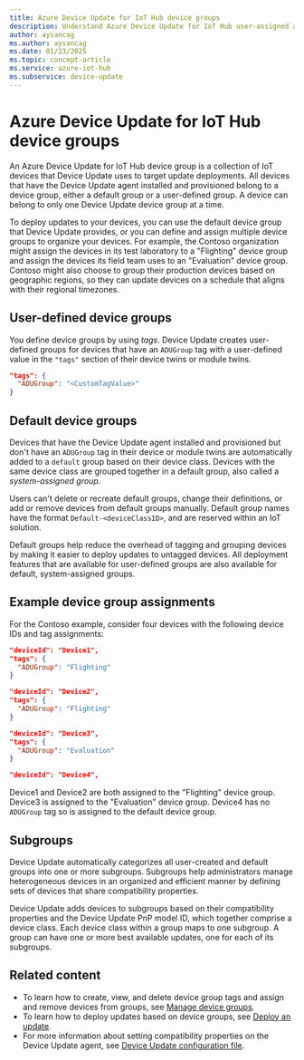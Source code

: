 ```yaml
---
title: Azure Device Update for IoT Hub device groups
description: Understand Azure Device Update for IoT Hub user-assigned and default device groups and subgroups based on device classes.
author: aysancag
ms.author: aysancag
ms.date: 01/23/2025
ms.topic: concept-article
ms.service: azure-iot-hub
ms.subservice: device-update
---
```


# Azure Device Update for IoT Hub device groups

An Azure Device Update for IoT Hub device group is a collection of IoT devices that Device Update uses to target update deployments. All devices that have the Device Update agent installed and provisioned belong to a device group, either a default group or a user-defined group. A device can belong to only one Device Update device group at a time.

To deploy updates to your devices, you can use the default device group that Device Update provides, or you can define and assign multiple device groups to organize your devices. For example, the Contoso organization might assign the devices in its test laboratory to a "Flighting" device group and assign the devices its field team uses to an "Evaluation" device group. Contoso might also choose to group their production devices based on geographic regions, so they can update devices on a schedule that aligns with their regional timezones.

## User-defined device groups

You define device groups by using *tags*. Device Update creates user-defined groups for devices that have an `ADUGroup` tag with a user-defined value in the `"tags"` section of their device twins or module twins.

```json
"tags": {
  "ADUGroup": "<CustomTagValue>"
}
```

## Default device groups

Devices that have the Device Update agent installed and provisioned but don't have an `ADUGroup` tag in their device or module twins are automatically added to a `default` group based on their device class. Devices with the same device class are grouped together in a default group, also called a *system-assigned group*.

Users can't delete or recreate default groups, change their definitions, or add or remove devices from default groups manually. Default group names have the format `Default-<deviceClassID>`, and are reserved within an IoT solution.

Default groups help reduce the overhead of tagging and grouping devices by making it easier to deploy updates to untagged devices. All deployment features that are available for user-defined groups are also available for default, system-assigned groups.

## Example device group assignments

For the Contoso example, consider four devices with the following device IDs and tag assignments:

```json
"deviceId": "Device1",
"tags": {
  "ADUGroup": "Flighting"
}
```

```json
"deviceId": "Device2",
"tags": {
  "ADUGroup": "Flighting"
}
```

```json
"deviceId": "Device3",
"tags": {
  "ADUGroup": "Evaluation"
}
```

```json
"deviceId": "Device4",
```

Device1 and Device2 are both assigned to the "Flighting" device group. Device3 is assigned to the "Evaluation" device group. Device4 has no `ADUGroup` tag so is assigned to the default device group.

## Subgroups

Device Update automatically categorizes all user-created and default groups into one or more subgroups. Subgroups help administrators manage heterogeneous devices in an organized and efficient manner by defining sets of devices that share compatibility properties.

Device Update adds devices to subgroups based on their compatibility properties and the Device Update PnP model ID, which together comprise a device class. Each device class within a group maps to one subgroup. A group can have one or more best available updates, one for each of its subgroups.

## Related content

- To learn how to create, view, and delete device group tags and assign and remove devices from groups, see [Manage device groups](create-update-group.md).
- To learn how to deploy updates based on device groups, see [Deploy an update](deploy-update.md).
- For more information about setting compatibility properties on the Device Update agent, see [Device Update configuration file](device-update-configuration-file.md).
